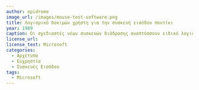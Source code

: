 ```yaml
---
author: epidrome
image_url: /images/mouse-test-software.png
title: Λογισμικό δοκιμών χρήστη για την συσκευή εισόδου ποντίκι 
year: 1989
caption: Οι σχεδιαστές νέων συσκευών διάδρασης αναπτύσσουν ειδικό λογισμικό προσομοίωσης των βασικών διεργασιών που θέλουν να επιτελεί η νέα συσκευή και το χρησιμοποιούν για να αξιολογήσουν με τη συμμετοχή των χρηστών εναλλακτικές λύσεις. Για το ποντίκι οι δοκιμές με χρήστες αξιολογούν την επιτυχία και τον χρόνο εντοπισμού στόχων και μετακίνησης αντικειμένων και συγκρίνουν διαφορετικές σχεδιάσεις του υλικού και ρυθμίσεις του λογισμικού.
license_url:
license_text: Microsoft
categories:
  - Αρχέτυπα
  - Ευχρηστία
  - Συσκευές Εισόδου
tags:
  - Microsoft
---
```

